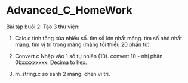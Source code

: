 # Advanced_C_HomeWork

Bài tập buổi 2:
Tạo 3 thư viện:

1. Calc.c
tính tổng của nhiều số.
tìm số lớn nhất mảng.
tìm số nhỏ nhất mảng.
tìm vị trí trong mảng
(mảng tối thiểu 20 phần tử)

2. Convert.c
Nhập vào 1 số tự nhiên (10).
convert 10 - nhị phân 0bxxxxxxxxx.
Decima to hex.

3. m_string.c
so sanh 2 mang.
chen vi tri.


